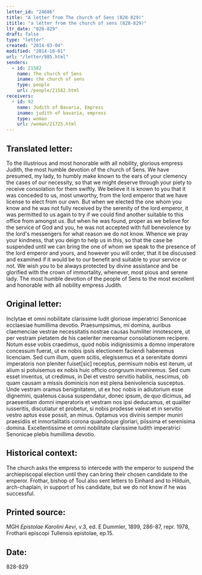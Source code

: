 ```yaml
---
letter_id: "24686"
title: "A letter from The church of Sens (828-829)"
ititle: "a letter from the church of sens (828-829)"
ltr_date: "828-829"
draft: false
type: "letter"
created: "2014-03-04"
modified: "2014-10-01"
url: "/letter/985.html"
senders:
  - id: 21582
    name: The church of Sens
    iname: the church of sens
    type: people
    url: /people/21582.html
receivers:
  - id: 92
    name: Judith of Bavaria, Empress
    iname: judith of bavaria, empress
    type: woman
    url: /woman/21725.html
---
```

<h2> Translated letter:</h2>To the illustrious and most honorable with all nobility, glorious empress Judith, the most humble devotion of the church of Sens.
We have presumed, my lady, to humbly make known to the ears of your clemency the cases of our necessity, so that we might deserve through your piety to receive consolation for them swiftly.  We believe it is known to you that it was conceded to us, most unworthy, from the lord emperor that we have license to elect from our own.  But when we elected
the one whom you know and he was not fully received by the serenity of the lord emperor, it was permitted to us again to try if we could find another suitable to this office from amongst us.  But when he was found, proper as we believe for the service of God and you, he was not accepted with full benevolence by the lord's messengers for what reason we do not know.  Whence we pray your kindness, that you deign to help us in this, so that the case be suspended until we can bring the one of whom we speak to the presence of the lord emperor and yours, and however you will order, that it be discussed and examined if it would be to our benefit and suitable to your service or not.  We wish you to be always protected by divine assistance and be glorified with the crown of immortality, whenever, most pious and serene lady.
The most humble devotion of the people of Sens to the most excellent and honorable with all nobility empress Judith.
<h2 class="mt-4"> Original letter:</h2>Inclytae et omni nobilitate clarissime Iudit gloriose imperatrici Senonicae ecclaesiae humillima devotio.
Praesumpsimus, mi domina, auribus claemenciae vestrae necessitatis nostrae causas humiliter innotescere, ut per vestram pietatem de his caeleriter mereamur consolationem recipere.  Notum esse vobis craedimus, quod nobis indignissimis a domno imperatore concessum fuerat, ut ex nobis ipsis electionem faciendi haberemus licenciam.  Sed cum illum, quem scitis, elegissemus et a serenitate domni imperatoris non pleniter fuiset[sic] receptus, permisum nobis est iterum, ut alium si potuisemus ex nobis huic officio congruum inveniremus.  Sed cum esset inventus, ut credimus, in Dei et vestro servitio habilis, nescimus, ob quam causam a missis dominicis non est plena benivolencia susceptus.  Unde vestram oramus benignitatem, ut ex hoc nobis in adiutorium esse dignemini, quatenus causa suspendatur, donec ipsum, de quo dicimus, ad praesentiam domni imperatoris et vestram nos ipsi deducamus, et qualiter iusseritis, discutiatur et probetur, si nobis prodesse valeat et in servitio vestro aptus esse possit, an minus.  Optamus vos divinis semper muniri praesidiis et inmortalitatis corona quandoque gloriari, piissima et serenisima domina.
Excellentissime et omni nobilitate clarissime Iudith imperatrici Senonicae plebis humillima devotio.
<h2 class="mt-4"> Historical context:</h2>The church asks the empress to intercede with the emperor to suspend the archiepiscopal election until they can bring their chosen candidate to the emperor.  Frothar, bishop of Toul also sent letters to Einhard and to Hilduin, arch-chaplain, in support of his candidate, but we do not know if he was successful.
<h2 class="mt-4"> Printed source:</h2><p>MGH <em>Epistolae Karolini Aevi</em>, v.3, ed. E Dummler, 1899, 286-87, repr. 1978, Frotharii episcopi Tullensis epistolae, ep.15.</p><h2 class="mt-4"> Date:</h2>828-829